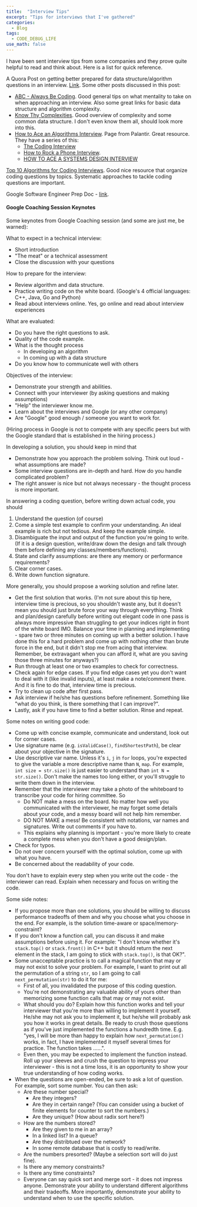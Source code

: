 ```yaml
---
title:  "Interview Tips"
excerpt: "Tips for interviews that I've gathered"
categories:
  - Blog
tags:
  - CODE_DEBUG_LIFE
use_math: false
---
```


I have been sent interview tips from some companies and they prove quite helpful to read and think about. Here is a list for quick reference.

A Quora Post on getting better prepared for data structure/algorithm questions in an interview. [Link](https://www.quora.com/How-can-one-be-well-prepared-to-answer-data-structure-algorithm-questions-in-interviews). Some other posts discussed in this post:

* [ABC - Always Be Coding](https://medium.com/always-be-coding/abc-always-be-coding-d5f8051afce2#.dzxncni3u). Good general tips on what mentality to take on when approaching an interview. Also some great links for basic data structure and algorithm complexity.
* [Know Thy Complexities](http://bigocheatsheet.com). Good overview of complexity and some common data structure. I don't even know them all, should look more into this.
* [How to Ace an Algorithms Interview](https://www.palantir.com/2011/09/how-to-rock-an-algorithms-interview/). Page from Palantir. Great resource. They have a series of this:
    * [The Coding Interview](https://www.palantir.com/2011/10/the-coding-interview/)
    * [How to Rock a Phone Interview](https://www.palantir.com/2012/09/how-to-rock-a-phone-interview/).
    * [HOW TO ACE A SYSTEMS DESIGN INTERVIEW](https://www.palantir.com/2011/10/how-to-ace-a-systems-design-interview/)

[Top 10 Algorithms for Coding Interviews](http://www.programcreek.com/2012/11/top-10-algorithms-for-coding-interview/). Good nice resource that organize coding questions by topics. Systematic approaches to tackle coding questions are important.

Google Software Engineer Prep Doc - [link](https://docs.google.com/document/d/1hxnrh7nm24IqtFXsSQqwv4Arx4cxlD9t29cfpKQRRx8/edit?usp=sharing).

#### Google Coaching Session Keynotes

Some keynotes from Google Coaching session (and some are just me, be warned):

What to expect in a technical interview:

* Short introduction
* "The meat" or a technical assessment
* Close the discussion with your questions

How to prepare for the interview:

* Review algorithm and data structure.
* Practice writing code on the white board. (Google's 4 official languages: C++, Java, Go and Python)
* Read about interviews online. Yes, go online and read about interview experiences

What are evaluated:

* Do you have the right questions to ask.
* Quality of the code example.
* What is the thought process
    * In developing an algorithm
    * In coming up with a data structure
* Do you know how to communicate well with others

Objectives of the interview:

* Demonstrate your strength and abilities.
* Connect with your interviewer (by asking questions and making assumptions)
* "Help" the interviewer know me.
* Learn about the interviews and Google (or any other company)
* Are "Google" good enough / someone you want to work for.

(Hiring process in Google is not to compete with any specific peers but with the Google standard that is established in the hiring process.)

In developing a solution, you should keep in mind that

* Demonstrate how you approach the problem solving. Think out loud - what assumptions are made?
* Some interview questions are in-depth and hard. How do you handle complicated problem?
* The right answer is nice but not always necessary - the thought process is more important.

In answering a coding question, before writing down actual code, you should

1. Understand the question (of course)
2. Come a simple test example to confirm your understanding. An ideal example is rich but not tedious. And keep the example simple.
3. Disambiguate the input and output of the function you're going to write. (If it is a design question, write/draw down the design and talk through them before defining any classes/members/functions).
4. State and clarify assumptions: are there any memory or performance requirements?
5. Clear corner cases.
6. Write down function signature.

More generally, you should propose a working solution and refine later.

* Get the first solution that works. (I'm not sure about this tip here, interview time is precious, so you shouldn't waste any, but it doesn't mean you should just brute force your way through everything. Think and plan/design carefully before writing out elegant code in one pass is always more impressive than struggling to get your indices right in front of the white board IMO. Balance your time in planning and implementing - spare two or three minutes on coming up with a better solution. I have done this for a hard problem and come up with nothing other than brute force in the end, but it didn't stop me from acing that interview. Remember, be extravagant when you can afford it, what are you saving those three minutes for anyways?)
* Run through at least one or two examples to check for correctness.
* Check again for edge cases. If you find edge cases yet you don't want to deal with it (like invalid inputs), at least make a note/comment there. And it is fine to do that, interview time is precious.
* Try to clean up code after first pass.
* Ask interview if he/she has questions before refinement. Something like "what do you think, is there something that I can improve?".
* Lastly, ask if you have time to find a better solution. Rinse and repeat.

Some notes on writing good code:

* Come up with concise example, communicate and understand, look out for corner cases.
* Use signature name (e.g. `isValidCase()`, `findShortestPath`), be clear about your objective in the signature.
* Use descriptive var name. Unless it's `i`, `j` in `for` loops, you're expected to give the variable a more descriptive name than `N`, `map`. For example, `int size = str.size()` is just easier to understand than `int N = str.size()`. Don't make the names too long either, or you'll struggle to write them down in the interview.
* Remember that the interviewer may take a photo of the whiteboard to transcribe your code for hiring committee. So
    * Do NOT make a mess on the board. No matter how well you communicated with the interviewer, he may forget some details about your code, and a messy board will not help him remember.
    * DO NOT MAKE a mess! Be consistent with notations, var names and signatures. Write out comments if you have to.
    * This explains why planning is important - you're more likely to create a complete mess when you don't have a good design/plan.
* Check for typos.
* Do not over concern yourself with the optimal solution, come up with what you have.
* Be concerned about the readability of your code.

You don't have to explain every step when you write out the code - the interviewer can read. Explain when necessary and focus on writing the code.

Some side notes:

* If you propose more than one solutions, you should be willing to discuss performance tradeoffs of them and why you choose what you choose in the end. For example, is the solution time-aware or space/memory-constraint?
* If you don't know a function call, you can discuss it and make assumptions before using it. For example: "I don't know whether it's `stack.top()` or `stack.front()` in C++ but it should return the next element in the stack, I am going to stick with `stack.top()`, is that OK?".
* Some unacceptable practice is to call a magical function that may or may not exist to solve your problem. For example, I want to print out all the permutation of a string `str`, so I am going to call `next_permutation(str)` to do it for me:
    * First of all, you invalidated the purpose of this coding question.
    * You're not demonstrating any valuable ability of yours other than memorizing some function calls that may or may not exist.
    * What should you do? Explain how this function works and tell your interviewer that you're more than willing to implement it yourself. He/she may not ask you to implement it, but he/she will probably ask you how it works in great details. Be ready to crush those questions as if you've just implemented the functions a hundredth time. E.g. "yes, I will be more than happy to explain how `next_permutation()` works, in fact, I have implemented it myself several times for practice. The function takes ......".
    * Even then, you may be expected to implement the function instead. Roll up your sleeves and crush the question to impress your interviewer - this is not a time loss, it is an opportunity to show your true understanding of how coding works.
* When the questions are open-ended, be sure to ask a lot of question. For example, sort some number. You can then ask:
    * Are these number special?
        * Are they integers?
        * Are they in certain range? (You can consider using a bucket of finite elements for counter to sort the numbers.)
        * Are they unique? (How about radix sort here?)
    * How are the numbers stored?
        * Are they given to me in an array?
        * In a linked list? In a queue?
        * Are they distribtued over the network?
        * In some remote database that is costly to read/write.
    * Are the numbers presorted? (Maybe a selection sort will do just fine).
    * Is there any memory constraints?
    * Is there any time constraints?
    * Everyone can say quick sort and merge sort - it does not impress anyone. Demonstrate your ability to understand different algorithms and their tradeoffs. More importantly, demonstrate your ability to understand when to use the specific solution.
